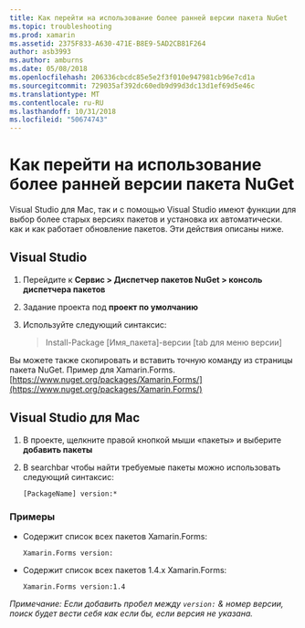 ```yaml
---
title: Как перейти на использование более ранней версии пакета NuGet
ms.topic: troubleshooting
ms.prod: xamarin
ms.assetid: 2375F833-A630-471E-B8E9-5AD2CB81F264
author: asb3993
ms.author: amburns
ms.date: 05/08/2018
ms.openlocfilehash: 206336cbcdc85e5e2f3f010e947981cb96e7cd1a
ms.sourcegitcommit: 729035af392dc60edb9d99d3dc13d1ef69d5e46c
ms.translationtype: MT
ms.contentlocale: ru-RU
ms.lasthandoff: 10/31/2018
ms.locfileid: "50674743"
---
```

# <a name="how-do-i-downgrade-a-nuget-package"></a>Как перейти на использование более ранней версии пакета NuGet

Visual Studio для Mac, так и с помощью Visual Studio имеют функции для выбор более старых версиях пакетов и установка их автоматически. как и как работает обновление пакетов. Эти действия описаны ниже.

## <a name="visual-studio"></a>Visual Studio

1. Перейдите к **Сервис > Диспетчер пакетов NuGet > консоль диспетчера пакетов**
2. Задание проекта под **проект по умолчанию**
3. Используйте следующий синтаксис:

    > Install-Package [Имя_пакета]-версии [tab для меню версии]

Вы можете также скопировать и вставить точную команду из страницы пакета NuGet. Пример для Xamarin.Forms. [https://www.nuget.org/packages/Xamarin.Forms/](https://www.nuget.org/packages/Xamarin.Forms/)

## <a name="visual-studio-for-mac"></a>Visual Studio для Mac

1. В проекте, щелкните правой кнопкой мыши «пакеты» и выберите **добавить пакеты**
2. В searchbar чтобы найти требуемые пакеты можно использовать следующий синтаксис:

    `[PackageName] version:*`

### <a name="examples"></a>Примеры 
- Содержит список всех пакетов Xamarin.Forms: 

    `Xamarin.Forms version:`

- Содержит список всех пакетов 1.4.x Xamarin.Forms: 

    `Xamarin.Forms version:1.4`

*Примечание: Если добавить пробел между `version:` & номер версии, поиск будет вести себя как если бы, если версия не указана.*
